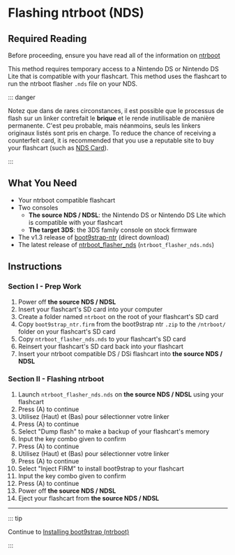 # Flashing ntrboot (NDS)

## Required Reading

Before proceeding, ensure you have read all of the information on [ntrboot](ntrboot)

This method requires temporary access to a Nintendo DS or Nintendo DS Lite that is compatible with your flashcart. This method uses the flashcart to run the ntrboot flasher `.nds` file on your NDS.

::: danger

Notez que dans de rares circonstances, il est possible que le processus de flash sur un linker contrefait le **brique** et le rende inutilisable de manière permanente. C'est peu probable, mais néanmoins, seuls les linkers originaux listés sont pris en charge. To reduce the chance of receiving a counterfeit card, it is recommended that you use a reputable site to buy your flashcart (such as [NDS Card](https://www.nds-card.com/)).

:::

## What You Need

- Your ntrboot compatible flashcart
- Two consoles
  - **The source NDS / NDSL**: the Nintendo DS or Nintendo DS Lite which is compatible with your flashcart
  - **The target 3DS**: the 3DS family console on stock firmware
- The v1.3 release of [boot9strap-ntr](https://github.com/SciresM/boot9strap/releases/download/1.3/boot9strap-1.3-ntr.zip) (direct download)
- The latest release of [ntrboot_flasher_nds](https://github.com/jason0597/ntrboot_flasher_nds/releases/latest) (`ntrboot_flasher_nds.nds`)

## Instructions

### Section I - Prep Work

1. Power off **the source NDS / NDSL**
2. Insert your flashcart's SD card into your computer
3. Create a folder named `ntrboot` on the root of your flashcart's SD card
4. Copy `boot9strap_ntr.firm` from the boot9strap ntr `.zip` to the `/ntrboot/` folder on your flashcart's SD card
5. Copy `ntrboot_flasher_nds.nds` to your flashcart's SD card
6. Reinsert your flashcart's SD card back into your flashcart
7. Insert your ntrboot compatible DS / DSi flashcart into **the source NDS / NDSL**

### Section II - Flashing ntrboot

1. Launch `ntrboot_flasher_nds.nds` on **the source NDS / NDSL** using your flashcart
2. Press (A) to continue
3. Utilisez (Haut) et (Bas) pour sélectionner votre linker
4. Press (A) to continue
5. Select "Dump flash" to make a backup of your flashcart's memory
6. Input the key combo given to confirm
7. Press (A) to continue
8. Utilisez (Haut) et (Bas) pour sélectionner votre linker
9. Press (A) to continue
10. Select "Inject FIRM" to install boot9strap to your flashcart
11. Input the key combo given to confirm
12. Press (A) to continue
13. Power off **the source NDS / NDSL**
14. Eject your flashcart from **the source NDS / NDSL**

___

::: tip

Continue to [Installing boot9strap (ntrboot)](installing-boot9strap-\(ntrboot\))

:::
